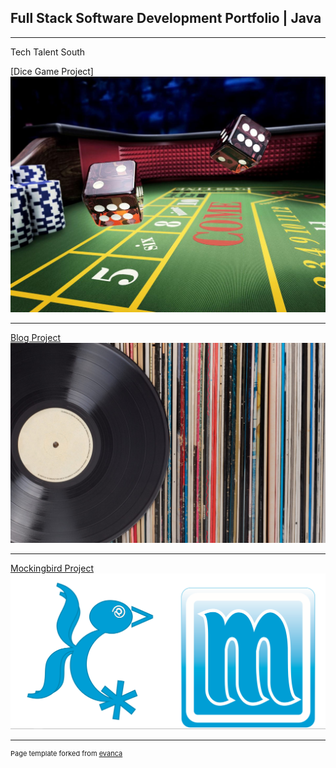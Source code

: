 ## Full Stack Software Development Portfolio | Java

---

Tech Talent South

[Dice Game Project]
<img src="images/diceproject.jpg?raw=true"/>

---
[Blog Project](/pdf/sample_presentation.pdf)
<img src="images/vinyl.jpg?raw=true"/>

---
[Mockingbird Project](http://example.com/)
<img src="images/mockingbirdLogo1.png?raw=true"/>

---
<p style="font-size:11px">Page template forked from <a href="https://github.com/evanca/quick-portfolio">evanca</a></p>
<!-- Remove above link if you don't want to attibute -->
